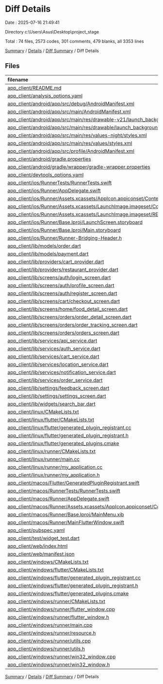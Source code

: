# Diff Details

Date : 2025-07-16 21:49:41

Directory c:\\Users\\Asus\\Desktop\\project_stage

Total : 74 files,  2573 codes, 301 comments, 479 blanks, all 3353 lines

[Summary](results.md) / [Details](details.md) / [Diff Summary](diff.md) / Diff Details

## Files
| filename | language | code | comment | blank | total |
| :--- | :--- | ---: | ---: | ---: | ---: |
| [app\_client/README.md](/app_client/README.md) | Markdown | 10 | 0 | 7 | 17 |
| [app\_client/analysis\_options.yaml](/app_client/analysis_options.yaml) | YAML | 3 | 22 | 4 | 29 |
| [app\_client/android/app/src/debug/AndroidManifest.xml](/app_client/android/app/src/debug/AndroidManifest.xml) | XML | 3 | 4 | 1 | 8 |
| [app\_client/android/app/src/main/AndroidManifest.xml](/app_client/android/app/src/main/AndroidManifest.xml) | XML | 34 | 11 | 1 | 46 |
| [app\_client/android/app/src/main/res/drawable-v21/launch\_background.xml](/app_client/android/app/src/main/res/drawable-v21/launch_background.xml) | XML | 4 | 7 | 2 | 13 |
| [app\_client/android/app/src/main/res/drawable/launch\_background.xml](/app_client/android/app/src/main/res/drawable/launch_background.xml) | XML | 4 | 7 | 2 | 13 |
| [app\_client/android/app/src/main/res/values-night/styles.xml](/app_client/android/app/src/main/res/values-night/styles.xml) | XML | 9 | 9 | 1 | 19 |
| [app\_client/android/app/src/main/res/values/styles.xml](/app_client/android/app/src/main/res/values/styles.xml) | XML | 9 | 9 | 1 | 19 |
| [app\_client/android/app/src/profile/AndroidManifest.xml](/app_client/android/app/src/profile/AndroidManifest.xml) | XML | 3 | 4 | 1 | 8 |
| [app\_client/android/gradle.properties](/app_client/android/gradle.properties) | Properties | 3 | 0 | 1 | 4 |
| [app\_client/android/gradle/wrapper/gradle-wrapper.properties](/app_client/android/gradle/wrapper/gradle-wrapper.properties) | Properties | 5 | 0 | 1 | 6 |
| [app\_client/devtools\_options.yaml](/app_client/devtools_options.yaml) | YAML | 3 | 0 | 1 | 4 |
| [app\_client/ios/RunnerTests/RunnerTests.swift](/app_client/ios/RunnerTests/RunnerTests.swift) | Swift | 7 | 2 | 4 | 13 |
| [app\_client/ios/Runner/AppDelegate.swift](/app_client/ios/Runner/AppDelegate.swift) | Swift | 12 | 0 | 2 | 14 |
| [app\_client/ios/Runner/Assets.xcassets/AppIcon.appiconset/Contents.json](/app_client/ios/Runner/Assets.xcassets/AppIcon.appiconset/Contents.json) | JSON | 122 | 0 | 1 | 123 |
| [app\_client/ios/Runner/Assets.xcassets/LaunchImage.imageset/Contents.json](/app_client/ios/Runner/Assets.xcassets/LaunchImage.imageset/Contents.json) | JSON | 23 | 0 | 1 | 24 |
| [app\_client/ios/Runner/Assets.xcassets/LaunchImage.imageset/README.md](/app_client/ios/Runner/Assets.xcassets/LaunchImage.imageset/README.md) | Markdown | 3 | 0 | 2 | 5 |
| [app\_client/ios/Runner/Base.lproj/LaunchScreen.storyboard](/app_client/ios/Runner/Base.lproj/LaunchScreen.storyboard) | XML | 36 | 1 | 1 | 38 |
| [app\_client/ios/Runner/Base.lproj/Main.storyboard](/app_client/ios/Runner/Base.lproj/Main.storyboard) | XML | 25 | 1 | 1 | 27 |
| [app\_client/ios/Runner/Runner-Bridging-Header.h](/app_client/ios/Runner/Runner-Bridging-Header.h) | C++ | 1 | 0 | 1 | 2 |
| [app\_client/lib/models/order.dart](/app_client/lib/models/order.dart) | Dart | -66 | -12 | -18 | -96 |
| [app\_client/lib/models/payment.dart](/app_client/lib/models/payment.dart) | Dart | 166 | 8 | 18 | 192 |
| [app\_client/lib/providers/cart\_provider.dart](/app_client/lib/providers/cart_provider.dart) | Dart | 5 | 3 | 3 | 11 |
| [app\_client/lib/providers/restaurant\_provider.dart](/app_client/lib/providers/restaurant_provider.dart) | Dart | 106 | 13 | 18 | 137 |
| [app\_client/lib/screens/auth/login\_screen.dart](/app_client/lib/screens/auth/login_screen.dart) | Dart | 2 | 1 | 0 | 3 |
| [app\_client/lib/screens/auth/profile\_screen.dart](/app_client/lib/screens/auth/profile_screen.dart) | Dart | 0 | 0 | 1 | 1 |
| [app\_client/lib/screens/auth/register\_screen.dart](/app_client/lib/screens/auth/register_screen.dart) | Dart | 2 | 1 | 0 | 3 |
| [app\_client/lib/screens/cart/checkout\_screen.dart](/app_client/lib/screens/cart/checkout_screen.dart) | Dart | 0 | 0 | 1 | 1 |
| [app\_client/lib/screens/home/food\_detail\_screen.dart](/app_client/lib/screens/home/food_detail_screen.dart) | Dart | 0 | 0 | 1 | 1 |
| [app\_client/lib/screens/orders/order\_detail\_screen.dart](/app_client/lib/screens/orders/order_detail_screen.dart) | Dart | 0 | 0 | 1 | 1 |
| [app\_client/lib/screens/orders/order\_tracking\_screen.dart](/app_client/lib/screens/orders/order_tracking_screen.dart) | Dart | 0 | 0 | 1 | 1 |
| [app\_client/lib/screens/orders/orders\_screen.dart](/app_client/lib/screens/orders/orders_screen.dart) | Dart | 0 | 0 | 1 | 1 |
| [app\_client/lib/services/api\_service.dart](/app_client/lib/services/api_service.dart) | Dart | 149 | 13 | 36 | 198 |
| [app\_client/lib/services/auth\_service.dart](/app_client/lib/services/auth_service.dart) | Dart | 83 | 10 | 18 | 111 |
| [app\_client/lib/services/cart\_service.dart](/app_client/lib/services/cart_service.dart) | Dart | 234 | 18 | 32 | 284 |
| [app\_client/lib/services/location\_service.dart](/app_client/lib/services/location_service.dart) | Dart | 0 | 0 | 1 | 1 |
| [app\_client/lib/services/notification\_service.dart](/app_client/lib/services/notification_service.dart) | Dart | 0 | 0 | 1 | 1 |
| [app\_client/lib/services/order\_service.dart](/app_client/lib/services/order_service.dart) | Dart | 0 | 0 | 1 | 1 |
| [app\_client/lib/settings/feedback\_screen.dart](/app_client/lib/settings/feedback_screen.dart) | Dart | 0 | 0 | 1 | 1 |
| [app\_client/lib/settings/settings\_screen.dart](/app_client/lib/settings/settings_screen.dart) | Dart | 0 | 0 | 1 | 1 |
| [app\_client/lib/widgets/search\_bar.dart](/app_client/lib/widgets/search_bar.dart) | Dart | 0 | -1 | 0 | -1 |
| [app\_client/linux/CMakeLists.txt](/app_client/linux/CMakeLists.txt) | CMake | 104 | 0 | 25 | 129 |
| [app\_client/linux/flutter/CMakeLists.txt](/app_client/linux/flutter/CMakeLists.txt) | CMake | 79 | 0 | 10 | 89 |
| [app\_client/linux/flutter/generated\_plugin\_registrant.cc](/app_client/linux/flutter/generated_plugin_registrant.cc) | C++ | 7 | 4 | 5 | 16 |
| [app\_client/linux/flutter/generated\_plugin\_registrant.h](/app_client/linux/flutter/generated_plugin_registrant.h) | C++ | 5 | 5 | 6 | 16 |
| [app\_client/linux/flutter/generated\_plugins.cmake](/app_client/linux/flutter/generated_plugins.cmake) | CMake | 19 | 0 | 6 | 25 |
| [app\_client/linux/runner/CMakeLists.txt](/app_client/linux/runner/CMakeLists.txt) | CMake | 21 | 0 | 6 | 27 |
| [app\_client/linux/runner/main.cc](/app_client/linux/runner/main.cc) | C++ | 5 | 0 | 2 | 7 |
| [app\_client/linux/runner/my\_application.cc](/app_client/linux/runner/my_application.cc) | C++ | 83 | 21 | 27 | 131 |
| [app\_client/linux/runner/my\_application.h](/app_client/linux/runner/my_application.h) | C++ | 7 | 7 | 5 | 19 |
| [app\_client/macos/Flutter/GeneratedPluginRegistrant.swift](/app_client/macos/Flutter/GeneratedPluginRegistrant.swift) | Swift | 18 | 3 | 4 | 25 |
| [app\_client/macos/RunnerTests/RunnerTests.swift](/app_client/macos/RunnerTests/RunnerTests.swift) | Swift | 7 | 2 | 4 | 13 |
| [app\_client/macos/Runner/AppDelegate.swift](/app_client/macos/Runner/AppDelegate.swift) | Swift | 11 | 0 | 3 | 14 |
| [app\_client/macos/Runner/Assets.xcassets/AppIcon.appiconset/Contents.json](/app_client/macos/Runner/Assets.xcassets/AppIcon.appiconset/Contents.json) | JSON | 68 | 0 | 1 | 69 |
| [app\_client/macos/Runner/Base.lproj/MainMenu.xib](/app_client/macos/Runner/Base.lproj/MainMenu.xib) | XML | 343 | 0 | 1 | 344 |
| [app\_client/macos/Runner/MainFlutterWindow.swift](/app_client/macos/Runner/MainFlutterWindow.swift) | Swift | 12 | 0 | 4 | 16 |
| [app\_client/pubspec.yaml](/app_client/pubspec.yaml) | YAML | 29 | 9 | 15 | 53 |
| [app\_client/test/widget\_test.dart](/app_client/test/widget_test.dart) | Dart | 14 | 10 | 7 | 31 |
| [app\_client/web/index.html](/app_client/web/index.html) | HTML | 19 | 15 | 5 | 39 |
| [app\_client/web/manifest.json](/app_client/web/manifest.json) | JSON | 35 | 0 | 1 | 36 |
| [app\_client/windows/CMakeLists.txt](/app_client/windows/CMakeLists.txt) | CMake | 89 | 0 | 20 | 109 |
| [app\_client/windows/flutter/CMakeLists.txt](/app_client/windows/flutter/CMakeLists.txt) | CMake | 98 | 0 | 12 | 110 |
| [app\_client/windows/flutter/generated\_plugin\_registrant.cc](/app_client/windows/flutter/generated_plugin_registrant.cc) | C++ | 12 | 4 | 5 | 21 |
| [app\_client/windows/flutter/generated\_plugin\_registrant.h](/app_client/windows/flutter/generated_plugin_registrant.h) | C++ | 5 | 5 | 6 | 16 |
| [app\_client/windows/flutter/generated\_plugins.cmake](/app_client/windows/flutter/generated_plugins.cmake) | CMake | 21 | 0 | 6 | 27 |
| [app\_client/windows/runner/CMakeLists.txt](/app_client/windows/runner/CMakeLists.txt) | CMake | 34 | 0 | 7 | 41 |
| [app\_client/windows/runner/flutter\_window.cpp](/app_client/windows/runner/flutter_window.cpp) | C++ | 49 | 7 | 16 | 72 |
| [app\_client/windows/runner/flutter\_window.h](/app_client/windows/runner/flutter_window.h) | C++ | 20 | 5 | 9 | 34 |
| [app\_client/windows/runner/main.cpp](/app_client/windows/runner/main.cpp) | C++ | 30 | 4 | 10 | 44 |
| [app\_client/windows/runner/resource.h](/app_client/windows/runner/resource.h) | C++ | 9 | 6 | 2 | 17 |
| [app\_client/windows/runner/utils.cpp](/app_client/windows/runner/utils.cpp) | C++ | 54 | 2 | 10 | 66 |
| [app\_client/windows/runner/utils.h](/app_client/windows/runner/utils.h) | C++ | 8 | 6 | 6 | 20 |
| [app\_client/windows/runner/win32\_window.cpp](/app_client/windows/runner/win32_window.cpp) | C++ | 210 | 24 | 55 | 289 |
| [app\_client/windows/runner/win32\_window.h](/app_client/windows/runner/win32_window.h) | C++ | 48 | 31 | 24 | 103 |

[Summary](results.md) / [Details](details.md) / [Diff Summary](diff.md) / Diff Details